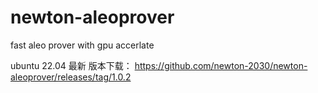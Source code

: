 # newton-aleoprover
fast aleo prover with gpu accerlate 


ubuntu 22.04 最新 版本下载： 
https://github.com/newton-2030/newton-aleoprover/releases/tag/1.0.2


